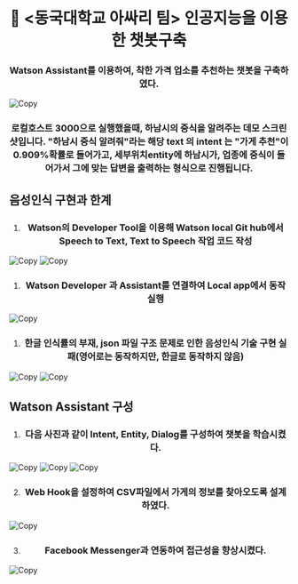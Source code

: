 <h1 align="center" style="border-bottom: none;">🚀 <동국대학교 아싸리 팀> 인공지능을 이용한 챗봇구축</h1>
<h3 align="center">Watson Assistant를 이용하여, 착한 가격 업소를 추천하는 챗봇을 구축하였다.</h3>

![Copy](readme_images/demo_screenshot.png)

<h3 align="center">로컬호스트 3000으로 실행했을때, 하남시의 중식을 알려주는 데모 스크린샷입니다.
"하남시 중식 알려줘"라는 해당 text 의 intent 는 "가게 추천"이 0.909%확률로 들어가고, 세부위치entity에 하남시가, 업종에 중식이 들어가서 그에 맞는 답변을 출력하는 형식으로 진행됩니다.</h3>

## 음성인식 구현과 한계

1. <h3 align="center">Watson의 Developer Tool을 이용해 Watson local Git hub에서 Speech to Text, Text to Speech 작업 코드 작성</h3>
![Copy](readme_images/stt_1.png)
![Copy](readme_images/stt_2.png)
1. <h3 align="center">Watson Developer 과 Assistant를 연결하여 Local app에서 동작 실행</h3>
![Copy](readme_images/stt_flow.png)
1. <h3 align="center">한글 인식률의 부재, json 파일 구조 문제로 인한 음성인식 기술 구현 실패(영어로는 동작하지만, 한글로 동작하지 않음)</h3>
![Copy](readme_images/stt_understand_eng.png)
![Copy](readme_images/stt_understand.png)


## Watson Assistant 구성

1. <h3 align="center">다음 사진과 같이 Intent, Entity, Dialog를 구성하여 챗봇을 학습시켰다.</h3>
![Copy](readme_images/intent.png)
![Copy](readme_images/entity.png)
![Copy](readme_images/dialog.png)

2. <h3 align="center">Web Hook을 설정하여 CSV파일에서 가게의 정보를 찾아오도록 설계하였다.</h3>
![Copy](readme_images/stt_understand_eng.png)

3. <h3 align="center">Facebook Messenger과 연동하여 접근성을 향상시켰다.</h3>
![Copy](readme_images/fb.png)